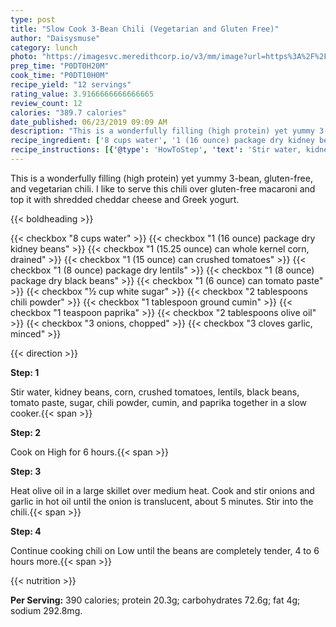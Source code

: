 ```yaml
---
type: post
title: "Slow Cook 3-Bean Chili (Vegetarian and Gluten Free)"
author: "Daisysmuse"
category: lunch
photo: "https://imagesvc.meredithcorp.io/v3/mm/image?url=https%3A%2F%2Fimages.media-allrecipes.com%2Fuserphotos%2F2202308.jpg"
prep_time: "P0DT0H20M"
cook_time: "P0DT10H0M"
recipe_yield: "12 servings"
rating_value: 3.9166666666666665
review_count: 12
calories: "389.7 calories"
date_published: 06/23/2019 09:09 AM
description: "This is a wonderfully filling (high protein) yet yummy 3-bean, gluten-free, and vegetarian chili. I like to serve this chili over gluten-free macaroni and top it with shredded cheddar cheese and Greek yogurt."
recipe_ingredient: ['8 cups water', '1 (16 ounce) package dry kidney beans', '1 (15.25 ounce) can whole kernel corn, drained', '1 (15 ounce) can crushed tomatoes', '1 (8 ounce) package dry lentils', '1 (8 ounce) package dry black beans', '1 (6 ounce) can tomato paste', '½ cup white sugar', '2 tablespoons chili powder', '1 tablespoon ground cumin', '1 teaspoon paprika', '2 tablespoons olive oil', '3 onions, chopped', '3 cloves garlic, minced']
recipe_instructions: [{'@type': 'HowToStep', 'text': 'Stir water, kidney beans, corn, crushed tomatoes, lentils, black beans, tomato paste, sugar, chili powder, cumin, and paprika together in a slow cooker.\n'}, {'@type': 'HowToStep', 'text': 'Cook on High for 6 hours.\n'}, {'@type': 'HowToStep', 'text': 'Heat olive oil in a large skillet over medium heat. Cook and stir onions and garlic in hot oil until the onion is translucent, about 5 minutes. Stir into the chili.\n'}, {'@type': 'HowToStep', 'text': 'Continue cooking chili on Low until the beans are completely tender, 4 to 6 hours more.\n'}]
---
```


This is a wonderfully filling (high protein) yet yummy 3-bean, gluten-free, and vegetarian chili. I like to serve this chili over gluten-free macaroni and top it with shredded cheddar cheese and Greek yogurt. 

{{< boldheading >}}

{{< checkbox "8 cups water" >}}
{{< checkbox "1 (16 ounce) package dry kidney beans" >}}
{{< checkbox "1 (15.25 ounce) can whole kernel corn, drained" >}}
{{< checkbox "1 (15 ounce) can crushed tomatoes" >}}
{{< checkbox "1 (8 ounce) package dry lentils" >}}
{{< checkbox "1 (8 ounce) package dry black beans" >}}
{{< checkbox "1 (6 ounce) can tomato paste" >}}
{{< checkbox "½ cup white sugar" >}}
{{< checkbox "2 tablespoons chili powder" >}}
{{< checkbox "1 tablespoon ground cumin" >}}
{{< checkbox "1 teaspoon paprika" >}}
{{< checkbox "2 tablespoons olive oil" >}}
{{< checkbox "3  onions, chopped" >}}
{{< checkbox "3 cloves garlic, minced" >}}


{{< direction >}}

**Step: 1**

Stir water, kidney beans, corn, crushed tomatoes, lentils, black beans, tomato paste, sugar, chili powder, cumin, and paprika together in a slow cooker.{{< span >}}

**Step: 2**

Cook on High for 6 hours.{{< span >}}

**Step: 3**

Heat olive oil in a large skillet over medium heat. Cook and stir onions and garlic in hot oil until the onion is translucent, about 5 minutes. Stir into the chili.{{< span >}}

**Step: 4**

Continue cooking chili on Low until the beans are completely tender, 4 to 6 hours more.{{< span >}}

{{< nutrition >}}

**Per Serving:** 390 calories; protein 20.3g; carbohydrates 72.6g; fat 4g; sodium 292.8mg.